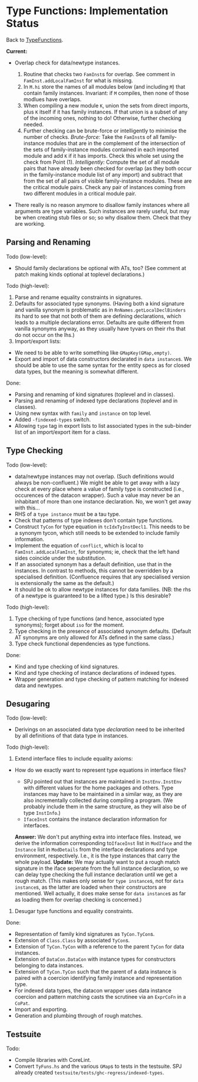# Type Functions: Implementation Status



Back to [TypeFunctions](type-functions).



**Current:** 


- Overlap check for data/newtype instances.

  1. Routine that checks two `FamInst`s for overlap.  See comment in `FamInst.addLocalFamInst` for what is missing.
  1. In `M.hi` store the names of all modules below (and including `M`) that contain family instances.  Invariant: if `M` compiles, then none of those modlues have overlaps.
  1. When compiling a new module `K`, union the sets from direct imports, plus `K` itself if it has family instances.  If that union is a subset of any of the incoming ones, nothing to do!  Otherwise, further checking needed.
  1. Further checking can be brute-force or intelligently to minimise the number of checks.  *Brute-force:* Take the `FamInst`s of all family-instance modules that are in the complement of the intersection of the sets of family-instance modules contained in each imported module and add `K` if it has imports.  Check this whole set using the check from Point (1).  *Intelligently:* Compute the set of all module pairs that have already been checked for overlap (as they both occur in the family-instance module list of any import) and subtract that from the set of all pairs of visible family-instance modules.  These are the critical module pairs.  Check any pair of instances coming from two different modules in a critical module pair.
- There really is no reason anymore to disallow family instances where all arguments are type variables.  Such instances are rarely useful, but may be when creating stub files or so; so why disallow them.  Check that they are working.

## Parsing and Renaming



Todo (low-level):


- Should family declarations be optional with ATs, too?  (See comment at patch making kinds optional at toplevel declarations.)


Todo (high-level):


1. Parse and rename equality constraints in signatures.
1. Defaults for associated type synonyms.  (Having both a kind signature and vanilla synonym is problematic as in `RnNames.getLocalDeclBinders` its hard to see that not both of them are defining declarations, which leads to a multiple declarations error.  Defaults are quite different from vanilla synonyms anyway, as they usually have tyvars on their rhs that do not occur on the lhs.)
1. Import/export lists:

  - We need to be able to write something like `GMapKey(GMap,empty)`.
  - Export and import of data constructors declarated in `data instance`s.  We should be able to use the same syntax for the entity specs as for closed data types, but the meaning is somewhat different.


Done:


- Parsing and renaming of kind signatures (toplevel and in classes).
- Parsing and renaming of indexed type declarations (toplevel and in classes).
- Using new syntax with `family` and `instance` on top level.
- Added `-findexed-types` switch.
- Allowing `type` tag in export lists to list associated types in the sub-binder list of an import/export item for a class.

## Type Checking



Todo (low-level):


- data/newtype instances may not overlap.  (Such definitions would always be non-confluent.)  We might be able to get away with a lazy check at every place where a value of family type is constructed (i.e., occurences of the datacon wrapper).  Such a value may never be an inhabitant of more than one instance declaration.  No, we won't get away with this...
- RHS of a `type instance` must be a tau type.
- Check that patterns of type indexes don't contain type functions.
- Construct `TyCon` for type equation in `tcIdxTyInstDecl1`.  This needs to be a synonym tycon, which still needs to be extended to include family information.
- Implement the equation of `conflict`, which is local to `FamInst.addLocalFamInst`, for synonyms; ie, check that the left hand sides coincide under the substitution.
- If an associated synonym has a default definition, use that in the instances.  In contrast to methods, this cannot be overridden by a specialised definition.  (Confluence requires that any specialised version is extensionally the same as the default.)
- It should be ok to allow newtype instances for data families.  (NB: the rhs of a newtype is guaranteed to be a lifted type.)  Is this desirable?


Todo (high-level):


1. Type checking of type functions (and hence, associated type synonyms); forget about `iso` for the moment.
1. Type checking in the presence of associated synonym defaults.  (Default AT synonyms are only allowed for ATs defined in the same class.)
1. Type check functional dependencies as type functions.


Done: 


- Kind and type checking of kind signatures.
- Kind and type checking of instance declarations of indexed types.
- Wrapper generation and type checking of pattern matching for indexed data and newtypes.

## Desugaring



Todo (low-level):


- Derivings on an associated data type *declaration* need to be inherited by all definitions of that data type in instances.


Todo (high-level):


1. Extend interface files to include equality axioms:

  - How do we exactly want to represent type equations in interface files?

    - SPJ pointed out that instances are maintained in `InstEnv.InstEnv` with different values for the home packages and others. Type instances may have to be maintained in a similar way, as they are also incrementally collected during compiling a program.  (We probably include them in the same structure, as they will also be of type `InstInfo`.)
    - `IfaceInst` contains the instance declaration information for interfaces.

    **Answer:** We don't put anything extra into interface files.  Instead, we derive the information corresponding to`IfaceInst` list in `ModIface` and the `Instance` list in `ModDetails` from the interface declarations and type environment, respectively.  I.e., it is the type instances that carry the whole payload.
    **Update:** We may actually want to put a rough match signature in the iface seperate from the full instance declaration, so we can delay type checking the full instance declaration until we get a rough match.  (This makes only sense for `type instance`s, not for `data instance`s, as the latter are loaded when their constructors are mentioned.  Well actually, it does make sense for `data instance`s as far as loading them for overlap checking is concerned.)

1. Desugar type functions and equality constraints.


Done:


- Representation of family kind signatures as `TyCon.TyCon`s.
- Extension of `Class.Class` by associated `TyCon`s.
- Extension of `TyCon.TyCon` with a reference to the parent `TyCon` for data instances.
- Extension of `DataCon.DataCon` with instance types for constructors belonging to data instances.
- Extension of `TyCon.TyCon` such that the parent of a data instance is paired with a coercion identifying family instance and representation type.
- For indexed data types, the datacon wrapper uses data instance coercion and pattern matching casts the scrutinee via an `ExprCoFn` in a `CoPat`.
- Import and exporting.
- Generation and plumbing through of rough matches.

## Testsuite



Todo:


- Compile libraries with CoreLint.
- Convert `TyFuns.hs` and the various `GMap`s to tests in the testsuite.  SPJ already created `testsuite/tests/ghc-regress/indexed-types`.
